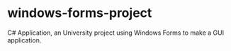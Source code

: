 # windows-forms-project
C# Application, an University project using Windows Forms to make a GUI application.
